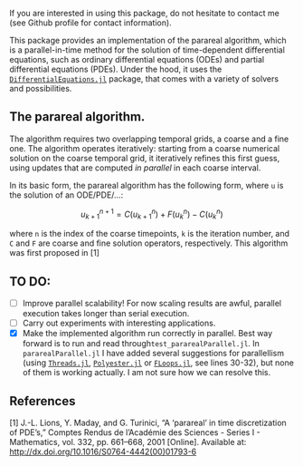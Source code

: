 If you are interested in using this package, do not hesitate to contact me (see Github profile for contact information).

This package provides an implementation of the parareal algorithm, which is a parallel-in-time method for the solution of time-dependent differential equations, such as ordinary differential equations (ODEs) and partial differential equations (PDEs). Under the hood, it uses the [`DifferentialEquations.jl`](https://github.com/SciML/DifferentialEquations.jl) package, that comes with a variety of solvers and possibilities. 

## The parareal algorithm.

The algorithm requires two overlapping temporal grids, a coarse and a fine one. 
The algorithm operates iteratively: starting from a coarse numerical solution on the coarse temporal grid, it iteratively refines this first guess, using updates that are computed *in parallel* in each coarse interval.

In its basic form, the parareal algorithm has the following form, where `u` is the solution of an ODE/PDE/...:

```math
u_{k+1}^{n+1} = C(u_{k+1}^n) +  F (u_k^n) - C(u_k^n) 
```

where `n` is the index of the coarse timepoints, `k` is the iteration number, and `C` and `F` are coarse and fine solution operators, respectively. This algorithm was first proposed in [1]

## TO DO: 

- [ ] Improve parallel scalability! For now scaling results are awful, parallel execution takes longer than serial execution.
- [ ] Carry out experiments with interesting applications.
- [x] Make the implemented algorithm run correctly in parallel. Best way forward is to run and read through`test_pararealParallel.jl`. In `pararealParallel.jl` I have added several suggestions for parallellism (using [`Threads.jl`](https://docs.julialang.org/en/v1/base/multi-threading/), [`Polyester.jl`](https://github.com/JuliaSIMD/Polyester.jl) or [`FLoops.jl`](https://github.com/JuliaFolds/FLoops.jl), see lines 30-32), but none of them is working actually. I am not sure how we can resolve this.

## References
[1] J.-L. Lions, Y. Maday, and G. Turinici, “A ‘parareal’ in time discretization of PDE’s,” Comptes Rendus de l’Académie des Sciences - Series I - Mathematics, vol. 332, pp. 661–668, 2001 [Online]. Available at: http://dx.doi.org/10.1016/S0764-4442(00)01793-6
